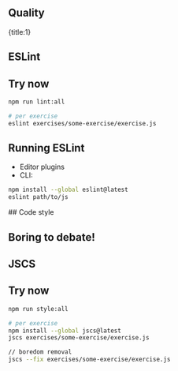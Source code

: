 ## Quality
{title:1}

<!-- TODO stinger - demonstration - for ESLint -->

## ESLint

## Try now

```sh
npm run lint:all

# per exercise
eslint exercises/some-exercise/exercise.js
```

## Running ESLint

- Editor plugins
- CLI:

```sh
npm install --global eslint@latest
eslint path/to/js
```


## Code style

## Boring to debate!

<!-- TODO stinger - demonstration - for ESLint -->

## JSCS

## Try now

```sh
npm run style:all

# per exercise
npm install --global jscs@latest
jscs exercises/some-exercise/exercise.js

// boredom removal
jscs --fix exercises/some-exercise/exercise.js
```
